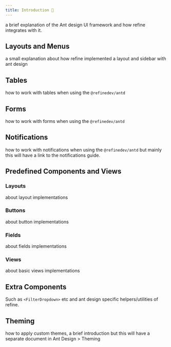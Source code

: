 ```yaml
---
title: Introduction 🚧
---
```


a brief explanation of the Ant design UI framework and how refine integrates with it.

## Layouts and Menus

a small explanation about how refine implemented a layout and sidebar with ant design

## Tables

how to work with tables when using the `@refinedev/antd`

## Forms

how to work with forms when using the `@refinedev/antd`

## Notifications

how to work with notifications when using the `@refinedev/antd` but mainly this will have a link to the notifications guide.

## Predefined Components and Views

### Layouts

about layout implementations

### Buttons

about button implementations

### Fields

about fields implementations

### Views

about basic views implementations

## Extra Components

Such as `<FilterDropdown>` etc and ant design specific helpers/utilities of refine.

## Theming

how to apply custom themes, a brief introduction but this will have a separate document in Ant Design > Theming
